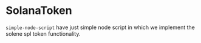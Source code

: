 # SolanaToken

`simple-node-script` have just simple node script in which we implement the solene spl token functionality.

